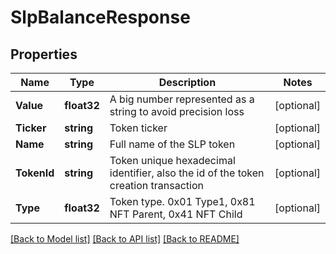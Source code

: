 # SlpBalanceResponse

## Properties

Name | Type | Description | Notes
------------ | ------------- | ------------- | -------------
**Value** | **float32** | A big number represented as a string to avoid precision loss | [optional] 
**Ticker** | **string** | Token ticker | [optional] 
**Name** | **string** | Full name of the SLP token | [optional] 
**TokenId** | **string** | Token unique hexadecimal identifier, also the id of the token creation transaction | [optional] 
**Type** | **float32** | Token type. 0x01 Type1, 0x81 NFT Parent, 0x41 NFT Child | [optional] 

[[Back to Model list]](../README.md#documentation-for-models) [[Back to API list]](../README.md#documentation-for-api-endpoints) [[Back to README]](../README.md)


